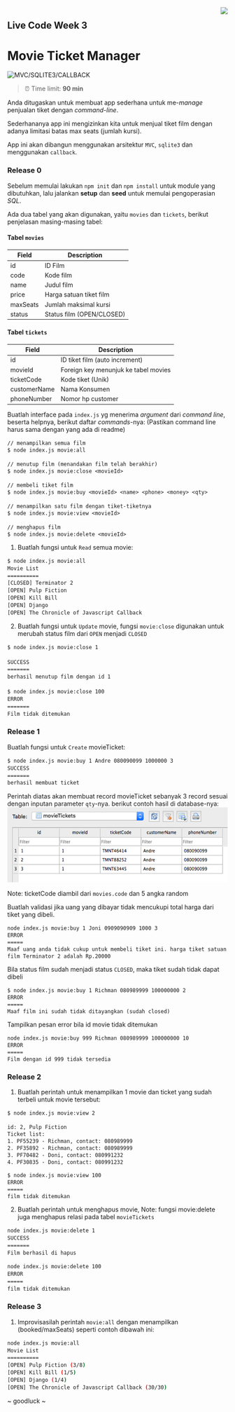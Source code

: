 <img src="https://hacktiv8.com/img/logo-hacktiv8_bordered.png__vzu2vhp2VRX%2Bewg7J0bPlaAf7ee5fc69819b5ef3849344c119f5e18" align="right" />

## Live Code Week 3

# Movie Ticket Manager

![MVC/SQLITE3/CALLBACK](https://img.shields.io/badge/Tech%20Stack-MVC%2FSQLITE3%2FCALLBACK-green.svg)

> ⏰ Time limit: **90 min**

Anda ditugaskan untuk membuat app sederhana untuk me-_manage_ penjualan tiket dengan _command-line_.

Sederhananya app ini mengizinkan kita untuk menjual tiket film dengan adanya limitasi batas max seats (jumlah kursi).

App ini akan dibangun menggunakan arsitektur `MVC`, `sqlite3` dan menggunakan `callback`.

### Release 0

Sebelum memulai lakukan `npm init` dan `npm install` untuk module yang dibutuhkan, lalu jalankan **setup** dan **seed** untuk memulai pengoperasian _SQL_.

Ada dua tabel yang akan digunakan, yaitu `movies` dan `tickets`, berikut penjelasan masing-masing tabel:

#### Tabel `movies`

| Field    | Description               |
| -------- | ------------------------- |
| id       | ID Film                   |
| code     | Kode film                 |
| name     | Judul film                |
| price    | Harga satuan tiket film   |
| maxSeats | Jumlah maksimal kursi     |
| status   | Status film (OPEN/CLOSED) |

#### Tabel `tickets`

| Field        | Description                          |
| ------------ | ------------------------------------ |
| id           | ID tiket film (auto increment)       |
| movieId      | Foreign key menunjuk ke tabel movies |
| ticketCode   | Kode tiket (Unik)                    |
| customerName | Nama Konsumen                        |
| phoneNumber  | Nomor hp customer                    |

Buatlah interface pada `index.js` yg menerima _argument_ dari _command line_, beserta helpnya, berikut daftar _commands_-nya:
(Pastikan command line harus sama dengan yang ada di readme)

```
// menampilkan semua film
$ node index.js movie:all

// menutup film (menandakan film telah berakhir)
$ node index.js movie:close <movieId>

// membeli tiket film
$ node index.js movie:buy <movieId> <name> <phone> <money> <qty>

// menampilkan satu film dengan tiket-tiketnya
$ node index.js movie:view <movieId>

// menghapus film
$ node index.js movie:delete <movieId>
```

1. Buatlah fungsi untuk `Read` semua movie:

```bash
$ node index.js movie:all
Movie List
==========
[CLOSED] Terminator 2
[OPEN] Pulp Fiction
[OPEN] Kill Bill
[OPEN] Django
[OPEN] The Chronicle of Javascript Callback
```

2. Buatlah fungsi untuk `Update` movie, fungsi `movie:close` digunakan untuk merubah status film dari `OPEN` menjadi `CLOSED`

```bash
$ node index.js movie:close 1

SUCCESS
=======
berhasil menutup film dengan id 1

$ node index.js movie:close 100
ERROR
=======
Film tidak ditemukan
```

### Release 1

Buatlah fungsi untuk `Create` movieTicket:

```bash
$ node index.js movie:buy 1 Andre 080090099 1000000 3
SUCCESS
=======
berhasil membuat ticket
```

Perintah diatas akan membuat record movieTicket sebanyak 3 record sesuai dengan inputan parameter `qty`-nya. berikut contoh hasil di database-nya:
![](tblMovieTickets.png)

Note: ticketCode diambil dari `movies.code` dan 5 angka random

Buatlah validasi jika uang yang dibayar tidak mencukupi total harga dari tiket yang dibeli.

```
node index.js movie:buy 1 Joni 0909090909 1000 3
ERROR
=====
Maaf uang anda tidak cukup untuk membeli tiket ini. harga tiket satuan film Terminator 2 adalah Rp.20000
```

Bila status film sudah menjadi status `CLOSED`, maka tiket sudah tidak dapat dibeli

```
$ node index.js movie:buy 1 Richman 080989999 100000000 2
ERROR
=====
Maaf film ini sudah tidak ditayangkan (sudah closed)
```

Tampilkan pesan error bila id movie tidak ditemukan

```
node index.js movie:buy 999 Richman 080989999 100000000 10
ERROR
=====
Film dengan id 999 tidak tersedia
```

### Release 2

1. Buatlah perintah untuk menampilkan 1 movie dan ticket yang sudah terbeli untuk movie tersebut:

```
$ node index.js movie:view 2

id: 2, Pulp Fiction
Ticket list:
1. PF55239 - Richman, contact: 080989999
2. PF35892 - Richman, contact: 080989999
3. PF70482 - Doni, contact: 080991232
4. PF30835 - Doni, contact: 080991232
```

```
$ node index.js movie:view 100
ERROR
=====
film tidak ditemukan
```

2. Buatlah perintah untuk menghapus movie,
   Note: fungsi movie:delete juga menghapus relasi pada tabel `movieTickets`

```bash
node index.js movie:delete 1
SUCCESS
=======
Film berhasil di hapus
```

```bash
node index.js movie:delete 100
ERROR
=====
film tidak ditemukan
```

### Release 3

1. Improvisasilah perintah `movie:all` dengan menampilkan (booked/maxSeats) seperti contoh dibawah ini:

```bash
node index.js movie:all
Movie List
==========
[OPEN] Pulp Fiction (3/8)
[OPEN] Kill Bill (1/5)
[OPEN] Django (1/4)
[OPEN] The Chronicle of Javascript Callback (30/30)
```

~ goodluck ~
